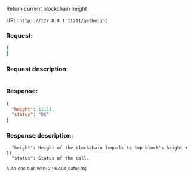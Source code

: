 Return current blockchain height

URL: ```http:://127.0.0.1:11211/getheight```
### Request: 
```json
{
}
```
### Request description: 
```

```
### Response: 
```json
{
  "height": 11111,
  "status": "OK"
}
```
### Response description: 
```
  "height": Height of the blockchain (equals to top block's height + 1).
  "status": Status of the call.

```
<sub>Auto-doc built with: 2.1.6.404[bafae7b]</sub>